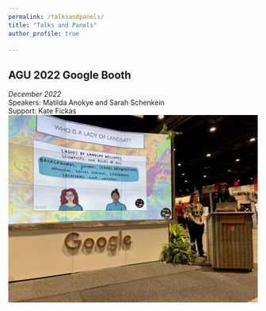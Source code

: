 ```yaml
---
permalink: /talksandpanels/
title: "Talks and Panels"
author_profile: true

---
```


## **AGU 2022 Google Booth**
*December 2022*\
Speakers: Matilda Anokye and Sarah Schenkein\
Support: Kate Fickas\
![network image](https://raw.githubusercontent.com/ladiesoflandsat/ladiesoflandsat.github.io/gh-pages/images/AGU2022talk.jpg)

